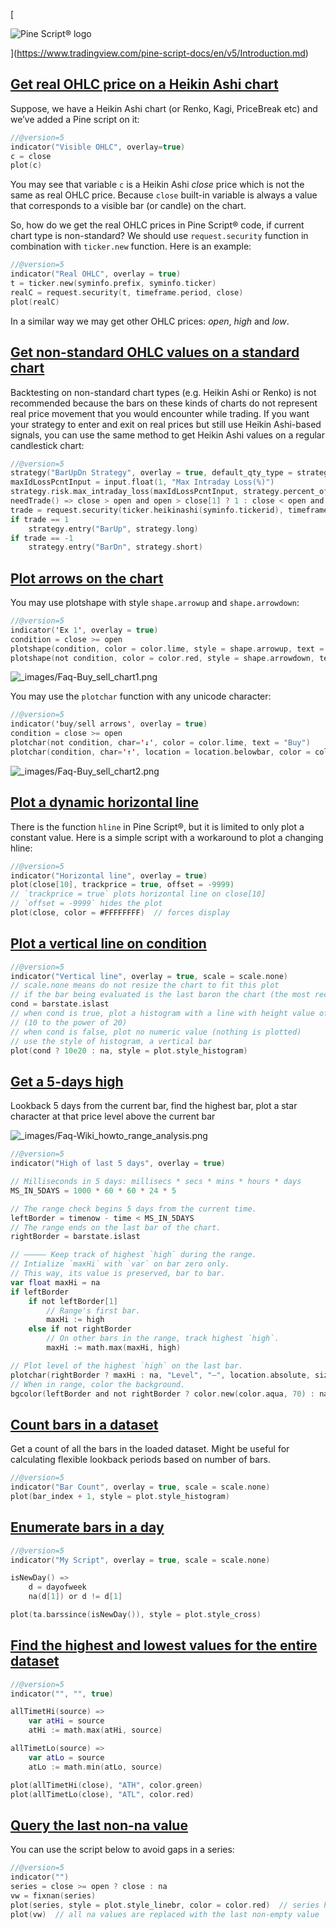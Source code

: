 [

![Pine Script® logo](https://tradingview.com/pine-script-docs/en/v5/_images/Pine-script-logo.svg)

](https://www.tradingview.com/pine-script-docs/en/v5/Introduction.md)

[Get real OHLC price on a Heikin Ashi chart](#id1)
-------------------------------------------------------------------------------------------------------------------------------

Suppose, we have a Heikin Ashi chart (or Renko, Kagi, PriceBreak etc) and we’ve added a Pine script on it:

```swift
//@version=5
indicator("Visible OHLC", overlay=true)
c = close
plot(c)

```


You may see that variable `c` is a Heikin Ashi _close_ price which is not the same as real OHLC price. Because `close` built-in variable is always a value that corresponds to a visible bar (or candle) on the chart.

So, how do we get the real OHLC prices in Pine Script® code, if current chart type is non-standard? We should use `request.security` function in combination with `ticker.new` function. Here is an example:

```swift
//@version=5
indicator("Real OHLC", overlay = true)
t = ticker.new(syminfo.prefix, syminfo.ticker)
realC = request.security(t, timeframe.period, close)
plot(realC)

```


In a similar way we may get other OHLC prices: _open_, _high_ and _low_.

[Get non-standard OHLC values on a standard chart](#id2)
-------------------------------------------------------------------------------------------------------------------------------------------

Backtesting on non-standard chart types (e.g. Heikin Ashi or Renko) is not recommended because the bars on these kinds of charts do not represent real price movement that you would encounter while trading. If you want your strategy to enter and exit on real prices but still use Heikin Ashi-based signals, you can use the same method to get Heikin Ashi values on a regular candlestick chart:

```swift
//@version=5
strategy("BarUpDn Strategy", overlay = true, default_qty_type = strategy.percent_of_equity, default_qty_value = 10)
maxIdLossPcntInput = input.float(1, "Max Intraday Loss(%)")
strategy.risk.max_intraday_loss(maxIdLossPcntInput, strategy.percent_of_equity)
needTrade() => close > open and open > close[1] ? 1 : close < open and open < close[1] ? -1 : 0
trade = request.security(ticker.heikinashi(syminfo.tickerid), timeframe.period, needTrade())
if trade == 1
    strategy.entry("BarUp", strategy.long)
if trade == -1
    strategy.entry("BarDn", strategy.short)

```


[Plot arrows on the chart](#id3)
-------------------------------------------------------------------------------------------

You may use plotshape with style `shape.arrowup` and `shape.arrowdown`:

```swift
//@version=5
indicator('Ex 1', overlay = true)
condition = close >= open
plotshape(condition, color = color.lime, style = shape.arrowup, text = "Buy")
plotshape(not condition, color = color.red, style = shape.arrowdown, text = "Sell")

```


![_images/Faq-Buy_sell_chart1.png](https://tradingview.com/pine-script-docs/en/v5/_images/Faq-Buy_sell_chart1.png)

You may use the `plotchar` function with any unicode character:

```swift
//@version=5
indicator('buy/sell arrows', overlay = true)
condition = close >= open
plotchar(not condition, char='↓', color = color.lime, text = "Buy")
plotchar(condition, char='↑', location = location.belowbar, color = color.red, text = "Sell")

```


![_images/Faq-Buy_sell_chart2.png](https://tradingview.com/pine-script-docs/en/v5/_images/Faq-Buy_sell_chart2.png)

[Plot a dynamic horizontal line](#id4)
-------------------------------------------------------------------------------------------------------

There is the function `hline` in Pine Script®, but it is limited to only plot a constant value. Here is a simple script with a workaround to plot a changing hline:

```swift
//@version=5
indicator("Horizontal line", overlay = true)
plot(close[10], trackprice = true, offset = -9999)
// `trackprice = true` plots horizontal line on close[10]
// `offset = -9999` hides the plot
plot(close, color = #FFFFFFFF)  // forces display

```


[Plot a vertical line on condition](#id5)
-------------------------------------------------------------------------------------------------------------

```swift
//@version=5
indicator("Vertical line", overlay = true, scale = scale.none)
// scale.none means do not resize the chart to fit this plot
// if the bar being evaluated is the last baron the chart (the most recent bar), then cond is true
cond = barstate.islast
// when cond is true, plot a histogram with a line with height value of 100,000,000,000,000,000,000.00
// (10 to the power of 20)
// when cond is false, plot no numeric value (nothing is plotted)
// use the style of histogram, a vertical bar
plot(cond ? 10e20 : na, style = plot.style_histogram)

```


[Get a 5-days high](#id7)
-----------------------------------------------------------------------------

Lookback 5 days from the current bar, find the highest bar, plot a star character at that price level above the current bar

![_images/Faq-Wiki_howto_range_analysis.png](https://tradingview.com/pine-script-docs/en/v5/_images/Faq-Wiki_howto_range_analysis.png)

```swift
//@version=5
indicator("High of last 5 days", overlay = true)

// Milliseconds in 5 days: millisecs * secs * mins * hours * days
MS_IN_5DAYS = 1000 * 60 * 60 * 24 * 5

// The range check begins 5 days from the current time.
leftBorder = timenow - time < MS_IN_5DAYS
// The range ends on the last bar of the chart.
rightBorder = barstate.islast

// ————— Keep track of highest `high` during the range.
// Intialize `maxHi` with `var` on bar zero only.
// This way, its value is preserved, bar to bar.
var float maxHi = na
if leftBorder
    if not leftBorder[1]
        // Range's first bar.
        maxHi := high
    else if not rightBorder
        // On other bars in the range, track highest `high`.
        maxHi := math.max(maxHi, high)

// Plot level of the highest `high` on the last bar.
plotchar(rightBorder ? maxHi : na, "Level", "—", location.absolute, size = size.normal)
// When in range, color the background.
bgcolor(leftBorder and not rightBorder ? color.new(color.aqua, 70) : na)

```


[Count bars in a dataset](#id8)
-----------------------------------------------------------------------------------------

Get a count of all the bars in the loaded dataset. Might be useful for calculating flexible lookback periods based on number of bars.

```swift
//@version=5
indicator("Bar Count", overlay = true, scale = scale.none)
plot(bar_index + 1, style = plot.style_histogram)

```


[Enumerate bars in a day](#id9)
-----------------------------------------------------------------------------------------

```swift
//@version=5
indicator("My Script", overlay = true, scale = scale.none)

isNewDay() =>
    d = dayofweek
    na(d[1]) or d != d[1]

plot(ta.barssince(isNewDay()), style = plot.style_cross)

```


[Find the highest and lowest values for the entire dataset](#id10)
--------------------------------------------------------------------------------------------------------------------------------------------------------------

```swift
//@version=5
indicator("", "", true)

allTimetHi(source) =>
    var atHi = source
    atHi := math.max(atHi, source)

allTimetLo(source) =>
    var atLo = source
    atLo := math.min(atLo, source)

plot(allTimetHi(close), "ATH", color.green)
plot(allTimetLo(close), "ATL", color.red)

```


[Query the last non-na value](#id11)
--------------------------------------------------------------------------------------------------

You can use the script below to avoid gaps in a series:

```swift
//@version=5
indicator("")
series = close >= open ? close : na
vw = fixnan(series)
plot(series, style = plot.style_linebr, color = color.red)  // series has na values
plot(vw)  // all na values are replaced with the last non-empty value

```
